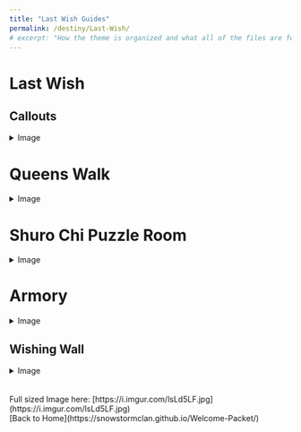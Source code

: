 ```yaml
---
title: "Last Wish Guides"
permalink: /destiny/Last-Wish/
# excerpt: "How the theme is organized and what all of the files are for."
---
```


# Last Wish

## Callouts
<details>
  <summary>Image</summary>
  <br>
  <img src="CallOuts-5adadfe3-9f65-4e64-81d8-75b2ca4e7021.png"/>
  ![](CallOuts-5adadfe3-9f65-4e64-81d8-75b2ca4e7021.png)
</details>


# Queens Walk
<details>
  <summary>Image</summary>
  <br>
  <img src="queenswalk-ff4f1232-09dc-42a0-bc7b-e236d9fe7cbd.png"/>
 ![](queenswalk-ff4f1232-09dc-42a0-bc7b-e236d9fe7cbd.png)
</details>

# Shuro Chi Puzzle Room
<details>
  <summary>Image</summary>
  <br>
  <img src="puzzle_room-0f1b5f63-dafe-41e5-86d9-796f4bf044d6.png"/>
![](puzzle_room-0f1b5f63-dafe-41e5-86d9-796f4bf044d6.png)
</details>

# Armory
<details>
  <summary>Image</summary>
  <br>
  <img src="PenAnt-e9987a76-5dea-4c9b-b30b-6a8d4133a8f5.png"/>
![](PenAnt-e9987a76-5dea-4c9b-b30b-6a8d4133a8f5.png)
</details>

## Wishing Wall
<details>
  <summary>Image</summary>
  <br>
  <img src="WishingWall-7730ff1d-6c7c-4fa8-b560-9d74234fb1af.jpg"/>
![](WishingWall-7730ff1d-6c7c-4fa8-b560-9d74234fb1af.jpg)
</details>
<br>
<br>
Full sized Image here: [https://i.imgur.com/lsLd5LF.jpg](https://i.imgur.com/lsLd5LF.jpg)
<br>
[Back to Home](https://snowstormclan.github.io/Welcome-Packet/)
